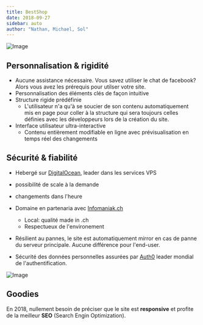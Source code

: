 ```yaml
---
title: BestShop
date: 2018-09-27
sidebar: auto
author: "Nathan, Michael, Sol"
---
```


![Image](https://i.imgur.com/LC8QQd8.png)

## Personnalisation & rigidité
* Aucune assistance nécessaire. Vous savez utiliser le chat de facebook? Alors vous avez les prérequis pour utilser votre site.
* Personnalisation des éléments clés de façon intuitive
* Structure rigide prédéfinie
  *  L'utilisateur n'a qu'à se soucier de son contenu automatiquement mis en page pour coller à la structure qui sera toujours celles définies avec les développeurs lors de la création du site.
* Interface utilisateur ultra-interactive
  * Contenu entièrement modifiable en ligne avec prévisualisation en temps réel des changements

## Sécurité & fiabilité 
* Hebergé sur [DigitalOcean](https://www.digitalocean.com/), leader dans les services  VPS
 * possibilité de scale à la demande
 * changements dans l'heure

* Domaine en partenaria avec [Infomaniak.ch](https://www.infomaniak.com/)
  * Local: qualité made in .ch
  * Respectueux de l'environement

* Résilient au pannes, le site est automatiquement mirror en cas de panne du serveur principale. Aucune différence pour l'end-user.
* Sécurité des données personnelles assurées par [Auth0](https://auth0.com) leader mondial de l'authentification.

![Image](https://i.imgur.com/QJMxPBy.png)

## Goodies
En 2018, nullement besoin de préciser que le site est **responsive** et profite de la meilleur **SEO** (Search Engin Optimization).

